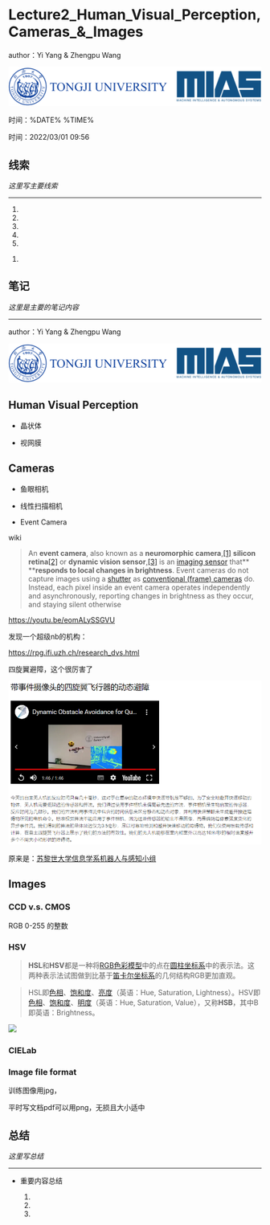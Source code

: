 # Lecture2\_Human\_Visual\_Perception,Cameras\_&\_Images

author：Yi Yang & Zhengpu Wang

![](image/image_FKpwwjdaPa.png)

时间：%DATE% %TIME%

时间：2022/03/01 09:56

## 线索

*这里写主要线索*

***

1.

2.

3.

4.

5.

<!---->

1.

## 笔记

*这里是主要的笔记内容*

***

author：Yi Yang & Zhengpu Wang

![](image/image_FnfJUZlAzx.png)

## Human Visual Perception

*   晶状体

*   视网膜

## Cameras

*   鱼眼相机

*   线性扫描相机

*   Event Camera

wiki

> An **event camera**, also known as a **neuromorphic camera**,[\[1\]](https://en.wikipedia.org/wiki/Event_camera#cite_note-1 "\[1]") **silicon retina**[\[2\]](https://en.wikipedia.org/wiki/Event_camera#cite_note-2 "\[2]") or **dynamic vision sensor**,[\[3\]](https://en.wikipedia.org/wiki/Event_camera#cite_note-3 "\[3]") is an [imaging sensor](https://en.wikipedia.org/wiki/Image_sensor "imaging sensor") that\*\* \*\***responds to local changes in brightness**. Event cameras do not capture images using a [shutter](https://en.wikipedia.org/wiki/Shutter_\(photography\) "shutter") as [conventional (frame) cameras](https://en.wikipedia.org/wiki/Camera "conventional (frame) cameras") do. Instead, each pixel inside an event camera operates independently and asynchronously, reporting changes in brightness as they occur, and staying silent otherwise

<https://youtu.be/eomALySSGVU>

发现一个超级nb的机构：

<https://rpg.ifi.uzh.ch/research_dvs.html>

四旋翼避障，这个很厉害了

![](image/image_uxNbMtM7Nx.png)

原来是：[苏黎世大学](http://www.uzh.ch/en.html "苏黎世大学")[信息学系](http://www.ifi.uzh.ch/en.html "信息学系")[机器人与感知小组](https://rpg.ifi.uzh.ch/index.html "机器人与感知小组")

## Images

### CCD v.s. CMOS

RGB 0-255 的整数

### HSV

> **HSL**和**HSV**都是一种将[RGB色彩模型](https://zh.wikipedia.org/wiki/三原色光模式 "RGB色彩模型")中的点在[圆柱坐标系](https://zh.wikipedia.org/wiki/圓柱坐標系 "圆柱坐标系")中的表示法。这两种表示法试图做到比基于[笛卡尔坐标系](https://zh.wikipedia.org/wiki/笛卡尔坐标系 "笛卡尔坐标系")的几何结构RGB更加直观。

> HSL即[色相](https://zh.wikipedia.org/wiki/色相 "色相")、[饱和度](https://zh.wikipedia.org/wiki/色度_\(色彩学\) "饱和度")、[亮度](https://zh.wikipedia.org/wiki/亮度 "亮度")（英语：Hue, Saturation, Lightness）。HSV即[色相](https://zh.wikipedia.org/wiki/色相 "色相")、[饱和度](https://zh.wikipedia.org/wiki/色度_\(色彩学\) "饱和度")、[明度](https://zh.wikipedia.org/wiki/明度 "明度")（英语：Hue, Saturation, Value），又称**HSB**，其中B即英语：Brightness。

![](https://upload.wikimedia.org/wikipedia/commons/thumb/a/a0/Hsl-hsv_models.svg/600px-Hsl-hsv_models.svg.png)

### CIELab

### Image file format

训练图像用jpg，

平时写文档pdf可以用png，无损且大小适中

## 总结

*这里写总结*

***

*   重要内容总结

    1.

    2.

    3.
